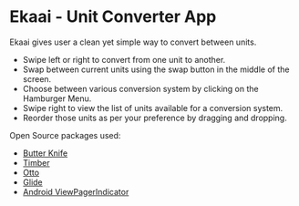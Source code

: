 # Ekaai - Unit Converter App

Ekaai gives user a clean yet simple way to convert between units.

* Swipe left or right to convert from one unit to another.
* Swap between current units using the swap button in the middle of the screen.
* Choose between various conversion system by clicking on the Hamburger Menu.
* Swipe right to view the list of units available for a conversion system.
* Reorder those units as per your preference by dragging and dropping.

Open Source packages used:
* [Butter Knife](https://jakewharton.github.io/butterknife/)
* [Timber](https://github.com/JakeWharton/timber)
* [Otto](https://square.github.io/otto/)
* [Glide](https://github.com/bumptech/glide)
* [Android ViewPagerIndicator](https://github.com/InkApplications/Android-ViewPagerIndicator)
